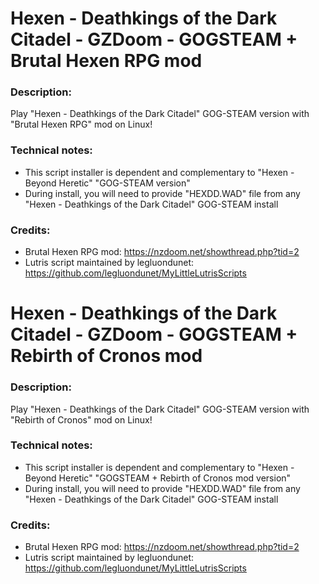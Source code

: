 # Hexen - Deathkings of the Dark Citadel - GZDoom - GOGSTEAM + Brutal Hexen RPG mod
### Description:
Play "Hexen - Deathkings of the Dark Citadel" GOG-STEAM version with "Brutal Hexen RPG" mod on Linux!
### Technical notes:
- This script installer is dependent and complementary to "Hexen - Beyond Heretic" "GOG-STEAM version"
- During install, you will need to provide "HEXDD.WAD" file from any "Hexen - Deathkings of the Dark Citadel" GOG-STEAM install
### Credits:
- Brutal Hexen RPG mod: https://nzdoom.net/showthread.php?tid=2
- Lutris script maintained by legluondunet: https://github.com/legluondunet/MyLittleLutrisScripts


# Hexen - Deathkings of the Dark Citadel - GZDoom - GOGSTEAM + Rebirth of Cronos mod
### Description:
Play "Hexen - Deathkings of the Dark Citadel" GOG-STEAM version with "Rebirth of Cronos" mod on Linux!
### Technical notes:
- This script installer is dependent and complementary to "Hexen - Beyond Heretic" "GOGSTEAM + Rebirth of Cronos mod version"
- During install, you will need to provide "HEXDD.WAD" file from any "Hexen - Deathkings of the Dark Citadel" GOG-STEAM install
### Credits:
- Brutal Hexen RPG mod: https://nzdoom.net/showthread.php?tid=2
- Lutris script maintained by legluondunet: https://github.com/legluondunet/MyLittleLutrisScripts
